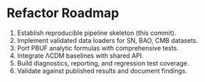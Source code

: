 # Refactor Roadmap

1. Establish reproducible pipeline skeleton (this commit).
2. Implement validated data loaders for SN, BAO, CMB datasets.
3. Port PBUF analytic formulas with comprehensive tests.
4. Integrate ΛCDM baselines with shared API.
5. Build diagnostics, reporting, and regression test coverage.
6. Validate against published results and document findings.
